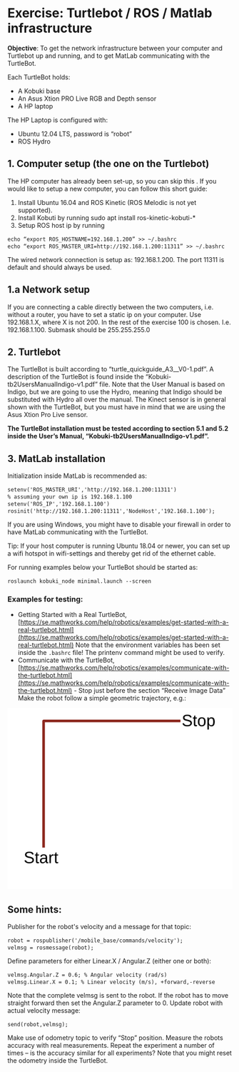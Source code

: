 # Exercise: Turtlebot / ROS / Matlab infrastructure

**Objective**: To get the network infrastructure between your computer and Turtlebot up and running, and to get MatLab communicating with the TurtleBot.

Each TurtleBot holds:
* A Kobuki base
* An Asus Xtion PRO Live RGB and Depth sensor
* A HP laptop

The HP Laptop is configured with:
* Ubuntu 12.04 LTS, password is “robot”
* ROS Hydro

## 1. Computer setup (the one on the Turtlebot)
The HP computer has already been set-up, so you can skip this . If you would like to setup a new computer, you can follow this short guide: 
1. Install Ubuntu 16.04 and ROS Kinetic (ROS Melodic is not yet supported). 
2. Install Kobuti by running sudo apt install ros-kinetic-kobuti-*
3. Setup ROS host ip by running

```
echo “export ROS_HOSTNAME=192.168.1.200” >> ~/.bashrc
echo “export ROS_MASTER_URI=http://192.168.1.200:11311” >> ~/.bashrc
```

The wired network connection is setup as: 192.168.1.200. The port 11311 is default and should always be used.

## 1.a Network setup
If you are connecting a cable directly between the two computers, i.e. without a router, you have to set a static ip on your computer. Use 192.168.1.X, where X is not 200. In the rest of the exercise 100 is chosen. I.e. 192.168.1.100. Submask should be 255.255.255.0

## 2. Turtlebot

The TurtleBot is built according to “turtle_quickguide_A3__V0-1.pdf”. A description of the TurtleBot is found inside the “Kobuki-tb2UsersManualIndigo-v1.pdf” file. Note that the User Manual is based on Indigo, but we are going to use the Hydro, meaning that Indigo should be substituted with Hydro all over the manual.
The Kinect sensor is in general shown with the TurtleBot, but you must have in mind that we are using the Asus Xtion Pro Live sensor.

**The TurtleBot installation must be tested according to section 5.1 and 5.2 inside the User’s Manual, “Kobuki-tb2UsersManualIndigo-v1.pdf”.**

## 3. MatLab installation
Initialization inside MatLab is recommended as:
```
setenv('ROS_MASTER_URI','http://192.168.1.200:11311')
% assuming your own ip is 192.168.1.100
setenv('ROS_IP','192.168.1.100')
rosinit('http://192.168.1.200:11311','NodeHost','192.168.1.100');
```

If you are using Windows, you might have to disable your firewall in order to have MatLab communicating with the TurtleBot.

Tip: If your host computer is running Ubuntu 18.04 or newer, you can set up a wifi hotspot in wifi-settings and thereby get rid of the ethernet cable.

For running examples below your TurtleBot should be started as:
```
roslaunch kobuki_node minimal.launch --screen
```

### Examples for testing:													
* Getting Started with a Real TurtleBot, [https://se.mathworks.com/help/robotics/examples/get-started-with-a-real-turtlebot.html](https://se.mathworks.com/help/robotics/examples/get-started-with-a-real-turtlebot.html) Note that the environment variables has been set inside the `.bashrc` file! The printenv command might be used to verify.
* Communicate with the TurtleBot,
[https://se.mathworks.com/help/robotics/examples/communicate-with-the-turtlebot.html](https://se.mathworks.com/help/robotics/examples/communicate-with-the-turtlebot.html) - Stop just before the section “Receive Image Data”
Make the robot follow a simple geometric trajectory, e.g.:

![path](path.svg)

## Some hints:
Publisher for the robot's velocity and a message for that topic:
```
robot = rospublisher('/mobile_base/commands/velocity');
velmsg = rosmessage(robot);
```

Define parameters for either Linear.X / Angular.Z (either one or both):
```
velmsg.Angular.Z = 0.6;	% Angular velocity (rad/s)
velmsg.Linear.X = 0.1; % Linear velocity (m/s), +forward,-reverse
```

Note that the complete velmsg is sent to the robot. If the robot has to move straight forward then set the
Angular.Z parameter to 0.
Update robot with actual velocity message:
```
send(robot,velmsg);
```

Make use of odometry topic to verify “Stop” position. Measure the robots accuracy with real
measurements. Repeat the experiment a number of times – is the accuracy similar for all experiments?
Note that you might reset the odometry inside the TurtleBot.


